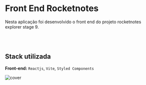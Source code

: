 #  Front End Rocketnotes

Nesta aplicação foi desenvolvido o front end do projeto rocketnotes explorer stage 9.

<br>
<br>

## Stack utilizada



**Front-end:** `Reactjs`, 
 `Vite`,
 `Styled Components`

![cover](./public/cover.svg)